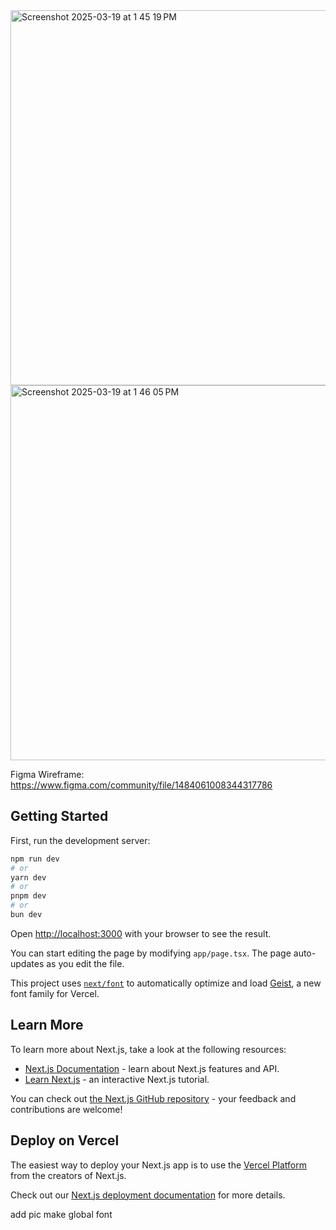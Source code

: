 
<img width="600" alt="Screenshot 2025-03-19 at 1 45 19 PM" src="https://github.com/user-attachments/assets/b6483e0a-aef5-4122-9fb9-de4e50cbd762" />
<img width="600" alt="Screenshot 2025-03-19 at 1 46 05 PM" src="https://github.com/user-attachments/assets/f21912ed-0e5d-4474-9f77-4992b0e9f055" />

Figma Wireframe: https://www.figma.com/community/file/1484061008344317786


## Getting Started

First, run the development server:

```bash
npm run dev
# or
yarn dev
# or
pnpm dev
# or
bun dev
```

Open [http://localhost:3000](http://localhost:3000) with your browser to see the result.

You can start editing the page by modifying `app/page.tsx`. The page auto-updates as you edit the file.

This project uses [`next/font`](https://nextjs.org/docs/app/building-your-application/optimizing/fonts) to automatically optimize and load [Geist](https://vercel.com/font), a new font family for Vercel.

## Learn More

To learn more about Next.js, take a look at the following resources:

- [Next.js Documentation](https://nextjs.org/docs) - learn about Next.js features and API.
- [Learn Next.js](https://nextjs.org/learn) - an interactive Next.js tutorial.

You can check out [the Next.js GitHub repository](https://github.com/vercel/next.js) - your feedback and contributions are welcome!

## Deploy on Vercel

The easiest way to deploy your Next.js app is to use the [Vercel Platform](https://vercel.com/new?utm_medium=default-template&filter=next.js&utm_source=create-next-app&utm_campaign=create-next-app-readme) from the creators of Next.js.

Check out our [Next.js deployment documentation](https://nextjs.org/docs/app/building-your-application/deploying) for more details.


add pic 
make global font
